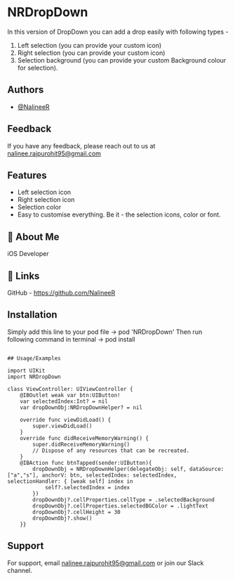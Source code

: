
# NRDropDown

In this version of DropDown you can add a drop easily with following types - 
1. Left selection (you can provide your custom icon)
2. Right selection (you can provide your custom icon)
3. Selection background (you can provide your custom Background colour for selection).



## Authors

- [@NalineeR](https://github.com/NalineeR)


## Feedback

If you have any feedback, please reach out to us at nalinee.rajpurohit95@gmail.com


## Features

- Left selection icon
- Right selection icon
- Selection color
- Easy to customise everything. Be it - the selection icons, color or font. 



## 🚀 About Me
iOS Developer


## 🔗 Links
GitHub - https://github.com/NalineeR
## Installation
Simply add this line to your pod file -> pod 'NRDropDown'
Then run following command in terminal -> pod install
```

## Usage/Examples

import UIKit
import NRDropDown

class ViewController: UIViewController {
    @IBOutlet weak var btn:UIButton!
    var selectedIndex:Int? = nil
    var dropDownObj:NRDropDownHelper? = nil
    
    override func viewDidLoad() {
        super.viewDidLoad()
    }
    override func didReceiveMemoryWarning() {
        super.didReceiveMemoryWarning()
        // Dispose of any resources that can be recreated.
    }
    @IBAction func btnTapped(sender:UIButton){
        dropDownObj = NRDropDownHelper(delegateObj: self, dataSource: ["a","s"], anchorV: btn, selectedIndex: selectedIndex, selectionHandler: { [weak self] index in
            self?.selectedIndex = index
        })
        dropDownObj?.cellProperties.cellType = .selectedBackground
        dropDownObj?.cellProperties.selectedBGColor = .lightText
        dropDownObj?.cellHeight = 30
        dropDownObj?.show()
    }}
```


## Support

For support, email nalinee.rajpurohit95@gmail.com or join our Slack channel.